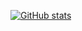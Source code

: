 [![GitHub stats](https://github-readme-stats.vercel.app/api?username=jakubrwisniewski&count_private=true&show_icons=true)](https://github.com/jakubrwisniewski/github-readme-stats)
